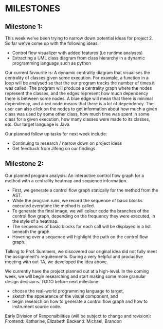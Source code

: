 # MILESTONES

## Milestone 1:
This week we've been trying to narrow down potential ideas for project 2. So far we've come up with the following ideas:
- Control flow visualizer with added features (i.e runtime analyses)
- Extracting a UML class diagram from class hierarchy in a dynamic programming language such as python

Our current favourite is:
A dynamic centrality diagram that visualises the centrality of classes given some execution. For example, a function in a loop will be analysed so that the our program tracks the number of times it was called. The program will produce a centrality graph where the nodes represent the classes, and the edges represent how much dependency there is between some nodes. A blue edge will mean that there is minimal dependency, and a red node means that there is a lot of dependency. The user can also click on the nodes to get information about how much a given class was used by some other class, how much time was spent in some class for a given execution, how many classes were made to its classes, etc. Our target language is Java. 

Our planned follow up tasks for next week include:
- Continuing to research / narrow down on project ideas
- Get feedback from Jifeng on our findings

## Milestone 2:
Our planned program analysis: An interactive control flow graph for a method with a centrality heatmap and sequence information.
- First, we generate a control flow graph statically for the method from the AST.
- While the program runs, we record the sequence of basic blocks executed everytime the method is called.
- To generate the final image, we will colour code the branches of the control flow graph, depending on the frequency they were executed, in the style of a heatmap.
- The sequences of basic blocks for each call will be displayed in a list beneath the graph.
- Hovering over a sequence will highlight the path on the control flow graph.

Talking to Prof. Summers, we discovered our original idea did not fully meet the assignment's requirements. During a very helpful and productive meeting with out TA, we developed the idea above.

We currently have the project planned out at a high-level. In the coming week, we will begin researching and start making some more granular design decisions.
TODO before next milestone:
- choose the real-world programming language to target,
- sketch the appearance of the visual component, and
- begin research on how to generate a control flow graph and how to instrument source code.

Early Division of Responsibilities (will be subject to change and revision):
Frontend: Katharine, Elizabeth
Backend: Michael, Brandon

